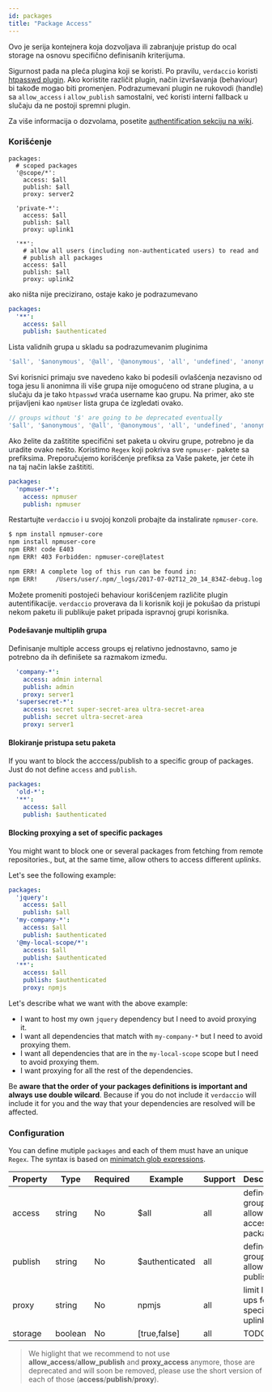 ```yaml
---
id: packages
title: "Package Access"
---
```

Ovo je serija kontejnera koja dozvoljava ili zabranjuje pristup do ocal storage na osnovu specifično definisanih kriterijuma.

Sigurnost pada na pleća plugina koji se koristi. Po pravilu, `verdaccio` koristi [htpasswd plugin](https://github.com/verdaccio/verdaccio-htpasswd). Ako koristite različit plugin, način izvršavanja (behaviour) bi takođe mogao biti promenjen. Podrazumevani plugin ne rukovodi (handle) sa `allow_access` i `allow_publish` samostalni, već koristi interni fallback u slučaju da ne postoji spremni plugin.

Za više informacija o dozvolama, posetite [authentification sekciju na wiki](auth.md).

### Korišćenje

```yalm
packages:
  # scoped packages
  '@scope/*':
    access: $all
    publish: $all
    proxy: server2

  'private-*':
    access: $all
    publish: $all
    proxy: uplink1

  '**':
    # allow all users (including non-authenticated users) to read and
    # publish all packages
    access: $all
    publish: $all
    proxy: uplink2
```

ako ništa nije precizirano, ostaje kako je podrazumevano

```yaml
packages:
  '**':
    access: $all
    publish: $authenticated
```

Lista validnih grupa u skladu sa podrazumevanim pluginima

```js
'$all', '$anonymous', '@all', '@anonymous', 'all', 'undefined', 'anonymous'
```

Svi korisnici primaju sve navedeno kako bi podesili ovlašćenja nezavisno od toga jesu li anonimna ili više grupa nije omogućeno od strane plugina, a u slučaju da je tako `htpasswd` vraća username kao grupu. Na primer, ako ste prijavljeni kao `npmUser` lista grupa će izgledati ovako.

```js
// groups without '$' are going to be deprecated eventually
'$all', '$anonymous', '@all', '@anonymous', 'all', 'undefined', 'anonymous', 'npmUser'
```

Ako želite da zaštitite specifični set paketa u okviru grupe, potrebno je da uradite ovako nešto. Koristimo `Regex` koji pokriva sve `npmuser-` pakete sa prefiksima. Preporučujemo korišćenje prefiksa za Vaše pakete, jer ćete ih na taj način lakše zaštititi.

```yaml
packages:
  'npmuser-*':
    access: npmuser
    publish: npmuser
```

Restartujte `verdaccio` i u svojoj konzoli probajte da instalirate `npmuser-core`.

```bash
$ npm install npmuser-core
npm install npmuser-core
npm ERR! code E403
npm ERR! 403 Forbidden: npmuser-core@latest

npm ERR! A complete log of this run can be found in:
npm ERR!     /Users/user/.npm/_logs/2017-07-02T12_20_14_834Z-debug.log
```

Možete promeniti postojeći behaviour korišćenjem različite plugin autentifikacije. `verdaccio` proverava da li korisnik koji je pokušao da pristupi nekom paketu ili publikuje paket pripada ispravnoj grupi korisnika.

#### Podešavanje multiplih grupa

Definisanje multiple access groups ej relativno jednostavno, samo je potrebno da ih definišete sa razmakom između.

```yaml
  'company-*':
    access: admin internal
    publish: admin
    proxy: server1
  'supersecret-*':
    access: secret super-secret-area ultra-secret-area
    publish: secret ultra-secret-area
    proxy: server1
```

#### Blokiranje pristupa setu paketa

If you want to block the acccess/publish to a specific group of packages. Just do not define `access` and `publish`.

```yaml
packages:
  'old-*':
  '**':
    access: $all
    publish: $authenticated
```

#### Blocking proxying a set of specific packages

You might want to block one or several packages from fetching from remote repositories., but, at the same time, allow others to access different *uplinks*.

Let's see the following example:

```yaml
packages:
  'jquery':
    access: $all
    publish: $all
  'my-company-*':
    access: $all
    publish: $authenticated
  '@my-local-scope/*':
    access: $all
    publish: $authenticated
  '**':
    access: $all
    publish: $authenticated
    proxy: npmjs
```

Let's describe what we want with the above example:

* I want to host my own `jquery` dependency but I need to avoid proxying it.
* I want all dependencies that match with `my-company-*` but I need to avoid proxying them.
* I want all dependencies that are in the `my-local-scope` scope but I need to avoid proxying them.
* I want proxying for all the rest of the dependencies.

Be **aware that the order of your packages definitions is important and always use double wilcard**. Because if you do not include it `verdaccio` will include it for you and the way that your dependencies are resolved will be affected.

### Configuration

You can define mutiple `packages` and each of them must have an unique `Regex`. The syntax is based on [minimatch glob expressions](https://github.com/isaacs/minimatch).

| Property | Type    | Required | Example        | Support | Description                                 |
| -------- | ------- | -------- | -------------- | ------- | ------------------------------------------- |
| access   | string  | No       | $all           | all     | define groups allowed to access the package |
| publish  | string  | No       | $authenticated | all     | define groups allowed to publish            |
| proxy    | string  | No       | npmjs          | all     | limit look ups for specific uplink          |
| storage  | boolean | No       | [true,false]   | all     | TODO                                        |

> We higlight that we recommend to not use **allow_access**/**allow_publish** and **proxy_access** anymore, those are deprecated and will soon be removed, please use the short version of each of those (**access**/**publish**/**proxy**).